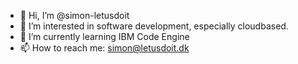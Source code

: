 - 👋 Hi, I’m @simon-letusdoit
- 👀 I’m interested in software development, especially cloudbased.
- 🌱 I’m currently learning IBM Code Engine
- 📫 How to reach me: simon@letusdoit.dk

<!---
simon-letusdoit/simon-letusdoit is a ✨ special ✨ repository because its `README.md` (this file) appears on your GitHub profile.
You can click the Preview link to take a look at your changes.
--->
